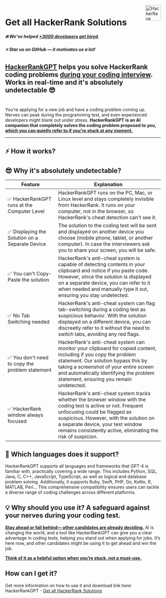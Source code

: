 <a href="https://hackerrank.solutions/">
    <img src="https://unicorn-cdn.b-cdn.net/3f5f7ac8-ee8d-4664-831f-7265116e914c/-/crop/852x195/29,41/-/preview/hackerrank-solutions.png" alt="HackerRank Solutions logo" title="HackerRank Solutions" align="right" height="50" />
</a>


# Get all HackerRank Solutions

##### :fire: We've helped <ins>**+3000 developers get hired**</ins>.
##### :star: Star us on GitHub — it motivates us a lot!

**[HackerRankGPT](https://hackerrank.solutions?s=github-repo) helps you solve HackerRank coding problems <ins>during your coding interview</ins>. 
Works in real-time and it's absolutely undetectable** 😎
<br />
<br />
---
You're applying for a new job and have a coding problem coming up. Nerves can peak during the programming test, and even experienced developers might blank out under stress. **HackerRankGPT is an AI companion that completely solves the coding problem proposed to you, <ins>which you can quietly refer to if you're stuck at any moment.</ins>**
***
## ⚡️ How it works?





## 😎 Why it's absolutely undetectable?

|Feature   | Explanation  |
|---|---|
|✅ HackerRankGPT runs at the Computer Level   |HackerRankGPT runs on the PC, Mac, or Linux level and stays completely invisible from HackerRank. It runs on your computer, not in the browser, so HackerRank's cheat detection can't see it.   |
|✅ Displaying the Solution on a Separate Device   |The solution to the coding test will be sent and displayed on another device you choose (mobile phone, tablet, or another computer). In case the interviewers ask you to share your screen, you will be safe.   |
|✅ You can't Copy-Paste the solution   | HackerRank's anti-cheat system is capable of detecting contents in your clipboard and notice if you paste code. However, since the solution is displayed on a separate device, you can refer to it when needed and manually type it out, ensuring you stay undetected.  |
|✅ No Tab Switching needed   | HackerRank's anti-cheat system can flag tab-switching during a coding test as suspicious behavior. With the solution displayed on a different device, you can discreetly refer to it without the need to switch tabs, avoiding any red flags.  |
|✅ You don't need to copy the problem statement   | HackerRank's anti-cheat system can monitor your clipboard for copied content, including if you copy the problem statement. Our solution bypass this by taking a screenshot of your entire screen and automatically identifying the problem statement, ensuring you remain undetected.  |
|✅ HackerRank window always focused   | HackerRank's anti-cheat system tracks whether the browser window with the coding test is active or not. Frequent unfocusing could be flagged as suspicious. However, with the solution on a separate device, your test window remains consistently active, eliminating the risk of suspicion.  |





## 🐍 Which languages does it support?
HackerRankGPT supports all languages and frameworks that GPT-4 is familiar with, practically covering a wide range. This includes Python, SQL, Java, C, C++, JavaScript, TypeScript, as well as logical and database problem solving. Additionally, it supports Ruby, Swift, PHP, Go, Kotlin, R, MATLAB, Perl... This comprehensive compatibility ensures users can tackle a diverse range of coding challenges across different platforms.
<br />

## 💡 Why should you use it? A safeguard against your nerves during your coding test.

**<ins>Stay ahead or fall behind— other candidates are already deciding.</ins>**
AI is changing the world, and a tool like HackerRankGPT can give you a clear advantage in coding tests, helping you stand out when applying for jobs. It’s here now, and other candidates might be using it to get ahead and win the job.

**<ins>Think of it as a helpful option when you’re stuck, not a must-use.</ins>**

## How can I get it?
Get more information on how to use it and download link here: HackerRankGPT - [Get all HackerRank Solutions](https://hackerrank.solutions?s=github-repo)
